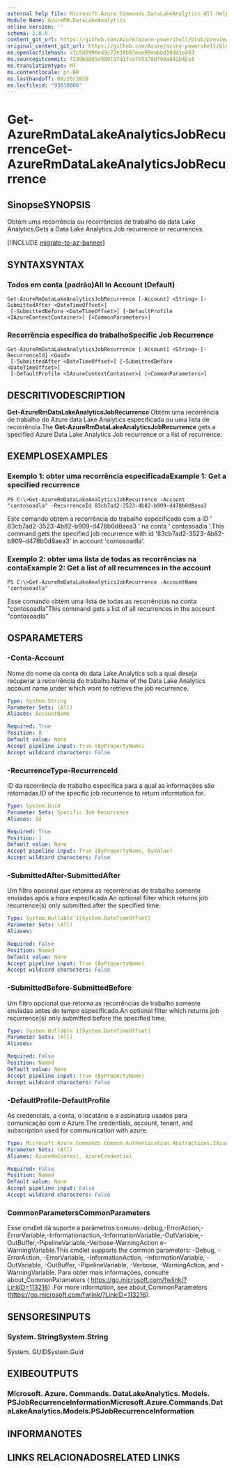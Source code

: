 ```yaml
---
external help file: Microsoft.Azure.Commands.DataLakeAnalytics.dll-Help.xml
Module Name: AzureRM.DataLakeAnalytics
online version: ''
schema: 2.0.0
content_git_url: https://github.com/Azure/azure-powershell/blob/preview/src/ResourceManager/DataLakeAnalytics/Commands.DataLakeAnalytics/help/Get-AzureRmDataLakeAnalyticsJobRecurrence.md
original_content_git_url: https://github.com/Azure/azure-powershell/blob/preview/src/ResourceManager/DataLakeAnalytics/Commands.DataLakeAnalytics/help/Get-AzureRmDataLakeAnalyticsJobRecurrence.md
ms.openlocfilehash: cfc5d0999ed9c77e38b83eee99eabbd19dd1e493
ms.sourcegitcommit: f599b50d5e980197d1fca769378df90a842b42a1
ms.translationtype: MT
ms.contentlocale: pt-BR
ms.lasthandoff: 08/20/2020
ms.locfileid: "93610806"
---
```

# <span data-ttu-id="727a6-101">Get-AzureRmDataLakeAnalyticsJobRecurrence</span><span class="sxs-lookup"><span data-stu-id="727a6-101">Get-AzureRmDataLakeAnalyticsJobRecurrence</span></span>

## <span data-ttu-id="727a6-102">Sinopse</span><span class="sxs-lookup"><span data-stu-id="727a6-102">SYNOPSIS</span></span>
<span data-ttu-id="727a6-103">Obtém uma recorrência ou recorrências de trabalho do data Lake Analytics.</span><span class="sxs-lookup"><span data-stu-id="727a6-103">Gets a Data Lake Analytics Job recurrence or recurrences.</span></span>

[!INCLUDE [migrate-to-az-banner](../../includes/migrate-to-az-banner.md)]

## <span data-ttu-id="727a6-104">SYNTAX</span><span class="sxs-lookup"><span data-stu-id="727a6-104">SYNTAX</span></span>

### <span data-ttu-id="727a6-105">Todos em conta (padrão)</span><span class="sxs-lookup"><span data-stu-id="727a6-105">All In Account (Default)</span></span>
```
Get-AzureRmDataLakeAnalyticsJobRecurrence [-Account] <String> [-SubmittedAfter <DateTimeOffset>]
 [-SubmittedBefore <DateTimeOffset>] [-DefaultProfile <IAzureContextContainer>] [<CommonParameters>]
```

### <span data-ttu-id="727a6-106">Recorrência específica do trabalho</span><span class="sxs-lookup"><span data-stu-id="727a6-106">Specific Job Recurrence</span></span>
```
Get-AzureRmDataLakeAnalyticsJobRecurrence [-Account] <String> [-RecurrenceId] <Guid>
 [-SubmittedAfter <DateTimeOffset>] [-SubmittedBefore <DateTimeOffset>]
 [-DefaultProfile <IAzureContextContainer>] [<CommonParameters>]
```

## <span data-ttu-id="727a6-107">DESCRITIVO</span><span class="sxs-lookup"><span data-stu-id="727a6-107">DESCRIPTION</span></span>
<span data-ttu-id="727a6-108">**Get-AzureRmDataLakeAnalyticsJobRecurrence** Obtém uma recorrência de trabalho do Azure data Lake Analytics especificada ou uma lista de recorrência.</span><span class="sxs-lookup"><span data-stu-id="727a6-108">The **Get-AzureRmDataLakeAnalyticsJobRecurrence** gets a specified Azure Data Lake Analytics Job recurrence or a list of recurrence.</span></span>

## <span data-ttu-id="727a6-109">EXEMPLOS</span><span class="sxs-lookup"><span data-stu-id="727a6-109">EXAMPLES</span></span>

### <span data-ttu-id="727a6-110">Exemplo 1: obter uma recorrência especificada</span><span class="sxs-lookup"><span data-stu-id="727a6-110">Example 1: Get a specified recurrence</span></span>
```
PS C:\>Get-AzureRmDataLakeAnalyticsJobRecurrence -Account "contosoadla" -RecurrenceId 83cb7ad2-3523-4b82-b909-d478b0d8aea3
```

<span data-ttu-id="727a6-111">Este comando obtém a recorrência do trabalho especificado com a ID ' 83cb7ad2-3523-4b82-b909-d478b0d8aea3 ' na conta ' contosoadla '.</span><span class="sxs-lookup"><span data-stu-id="727a6-111">This command gets the specified job recurrence with id '83cb7ad2-3523-4b82-b909-d478b0d8aea3' in account 'contosoadla'.</span></span>

### <span data-ttu-id="727a6-112">Exemplo 2: obter uma lista de todas as recorrências na conta</span><span class="sxs-lookup"><span data-stu-id="727a6-112">Example 2: Get a list of all recurrences in the account</span></span>
```
PS C:\>Get-AzureRmDataLakeAnalyticsJobRecurrence -AccountName "contosoadla"
```

<span data-ttu-id="727a6-113">Esse comando obtém uma lista de todas as recorrências na conta "contosoadla"</span><span class="sxs-lookup"><span data-stu-id="727a6-113">This command gets a list of all recurrences in the account "contosoadla"</span></span>

## <span data-ttu-id="727a6-114">OS</span><span class="sxs-lookup"><span data-stu-id="727a6-114">PARAMETERS</span></span>

### <span data-ttu-id="727a6-115">-Conta</span><span class="sxs-lookup"><span data-stu-id="727a6-115">-Account</span></span>
<span data-ttu-id="727a6-116">Nome do nome da conta do data Lake Analytics sob a qual deseja recuperar a recorrência do trabalho.</span><span class="sxs-lookup"><span data-stu-id="727a6-116">Name of the Data Lake Analytics account name under which want to retrieve the job recurrence.</span></span>

```yaml
Type: System.String
Parameter Sets: (All)
Aliases: AccountName

Required: True
Position: 0
Default value: None
Accept pipeline input: True (ByPropertyName)
Accept wildcard characters: False
```

### <span data-ttu-id="727a6-117">-RecurrenceType</span><span class="sxs-lookup"><span data-stu-id="727a6-117">-RecurrenceId</span></span>
<span data-ttu-id="727a6-118">ID da recorrência de trabalho específica para a qual as informações são retornadas.</span><span class="sxs-lookup"><span data-stu-id="727a6-118">ID of the specific job recurrence to return information for.</span></span>

```yaml
Type: System.Guid
Parameter Sets: Specific Job Recurrence
Aliases: Id

Required: True
Position: 1
Default value: None
Accept pipeline input: True (ByPropertyName, ByValue)
Accept wildcard characters: False
```

### <span data-ttu-id="727a6-119">-SubmittedAfter</span><span class="sxs-lookup"><span data-stu-id="727a6-119">-SubmittedAfter</span></span>
<span data-ttu-id="727a6-120">Um filtro opcional que retorna as recorrências de trabalho somente enviadas após a hora especificada.</span><span class="sxs-lookup"><span data-stu-id="727a6-120">An optional filter which returns job recurrence(s) only submitted after the specified time.</span></span>

```yaml
Type: System.Nullable`1[System.DateTimeOffset]
Parameter Sets: (All)
Aliases: 

Required: False
Position: Named
Default value: None
Accept pipeline input: True (ByPropertyName)
Accept wildcard characters: False
```

### <span data-ttu-id="727a6-121">-SubmittedBefore</span><span class="sxs-lookup"><span data-stu-id="727a6-121">-SubmittedBefore</span></span>
<span data-ttu-id="727a6-122">Um filtro opcional que retorna as recorrências de trabalho somente enviadas antes do tempo especificado.</span><span class="sxs-lookup"><span data-stu-id="727a6-122">An optional filter which returns job recurrence(s) only submitted before the specified time.</span></span>

```yaml
Type: System.Nullable`1[System.DateTimeOffset]
Parameter Sets: (All)
Aliases: 

Required: False
Position: Named
Default value: None
Accept pipeline input: True (ByPropertyName)
Accept wildcard characters: False
```

### <span data-ttu-id="727a6-123">-DefaultProfile</span><span class="sxs-lookup"><span data-stu-id="727a6-123">-DefaultProfile</span></span>
<span data-ttu-id="727a6-124">As credenciais, a conta, o locatário e a assinatura usados para comunicação com o Azure.</span><span class="sxs-lookup"><span data-stu-id="727a6-124">The credentials, account, tenant, and subscription used for communication with azure.</span></span>

```yaml
Type: Microsoft.Azure.Commands.Common.Authentication.Abstractions.IAzureContextContainer
Parameter Sets: (All)
Aliases: AzureRmContext, AzureCredential

Required: False
Position: Named
Default value: None
Accept pipeline input: False
Accept wildcard characters: False
```

### <span data-ttu-id="727a6-125">CommonParameters</span><span class="sxs-lookup"><span data-stu-id="727a6-125">CommonParameters</span></span>
<span data-ttu-id="727a6-126">Esse cmdlet dá suporte a parâmetros comuns:-debug,-ErrorAction,-ErrorVariable,-Informationaction,-InformationVariable,-OutVariable,-OutBuffer,-PipelineVariable,-Verbose-WarningAction e-WarningVariable.</span><span class="sxs-lookup"><span data-stu-id="727a6-126">This cmdlet supports the common parameters: -Debug, -ErrorAction, -ErrorVariable, -InformationAction, -InformationVariable, -OutVariable, -OutBuffer, -PipelineVariable, -Verbose, -WarningAction, and -WarningVariable.</span></span> <span data-ttu-id="727a6-127">Para obter mais informações, consulte about_CommonParameters ( https://go.microsoft.com/fwlink/?LinkID=113216) .</span><span class="sxs-lookup"><span data-stu-id="727a6-127">For more information, see about_CommonParameters (https://go.microsoft.com/fwlink/?LinkID=113216).</span></span>

## <span data-ttu-id="727a6-128">SENSORES</span><span class="sxs-lookup"><span data-stu-id="727a6-128">INPUTS</span></span>

### <span data-ttu-id="727a6-129">System. String</span><span class="sxs-lookup"><span data-stu-id="727a6-129">System.String</span></span>
<span data-ttu-id="727a6-130">System. GUID</span><span class="sxs-lookup"><span data-stu-id="727a6-130">System.Guid</span></span>

## <span data-ttu-id="727a6-131">EXIBE</span><span class="sxs-lookup"><span data-stu-id="727a6-131">OUTPUTS</span></span>

### <span data-ttu-id="727a6-132">Microsoft. Azure. Commands. DataLakeAnalytics. Models. PSJobRecurrenceInformation</span><span class="sxs-lookup"><span data-stu-id="727a6-132">Microsoft.Azure.Commands.DataLakeAnalytics.Models.PSJobRecurrenceInformation</span></span>

## <span data-ttu-id="727a6-133">INFORMA</span><span class="sxs-lookup"><span data-stu-id="727a6-133">NOTES</span></span>

## <span data-ttu-id="727a6-134">LINKS RELACIONADOS</span><span class="sxs-lookup"><span data-stu-id="727a6-134">RELATED LINKS</span></span>


